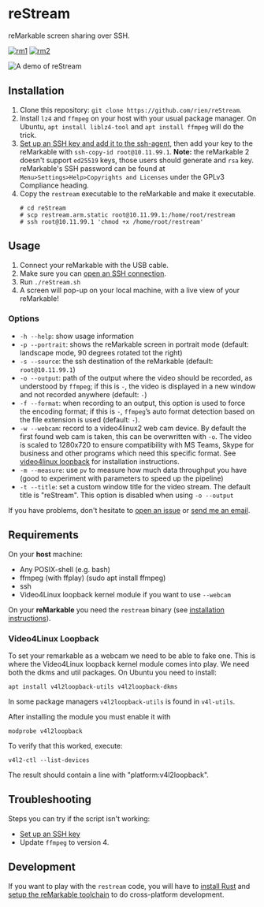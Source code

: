 # reStream

reMarkable screen sharing over SSH.

[![rm1](https://img.shields.io/badge/rM1-supported-green)](https://remarkable.com/store/remarkable)
[![rm2](https://img.shields.io/badge/rM2-supported-green)](https://remarkable.com/store/remarkable-2)

![A demo of reStream](extra/demo.gif)

## Installation

1. Clone this repository: `git clone https://github.com/rien/reStream`.
2. Install `lz4` and `ffmpeg` on your host with your usual package manager. On Ubuntu,
`apt install liblz4-tool` and `apt install ffmpeg` will do the trick.
3. [Set up an SSH key and add it to the ssh-agent](https://help.github.com/en/github/authenticating-to-github/generating-a-new-ssh-key-and-adding-it-to-the-ssh-agent), then add your key to the reMarkable with `ssh-copy-id root@10.11.99.1`. **Note:** the reMarkable 2 doesn't support `ed25519` keys, those users should generate and `rsa` key. reMarkable's SSH password can be found at `Menu>Settings>Help>Copyrights and Licenses` under the GPLv3 Compliance heading.
4. Copy the `restream` executable to the reMarkable and make it executable.
    ```
    # cd reStream
    # scp restream.arm.static root@10.11.99.1:/home/root/restream
    # ssh root@10.11.99.1 'chmod +x /home/root/restream'
    ```

## Usage

1. Connect your reMarkable with the USB cable.
2. Make sure you can [open an SSH connection](https://remarkablewiki.com/tech/ssh).
3. Run `./reStream.sh`
4. A screen will pop-up on your local machine, with a live view of your reMarkable!

### Options

- `-h --help`: show usage information
- `-p --portrait`: shows the reMarkable screen in portrait mode (default: landscape mode, 90 degrees rotated tot the right)
- `-s --source`: the ssh destination of the reMarkable (default: `root@10.11.99.1`)
- `-o --output`: path of the output where the video should be recorded, as understood by `ffmpeg`; if this is `-`, the video is displayed in a new window and not recorded anywhere (default: `-`)
- `-f --format`: when recording to an output, this option is used to force the encoding format; if this is `-`, `ffmpeg`’s auto format detection based on the file extension is used (default: `-`).
- `-w --webcam`: record to a video4linux2 web cam device. By default the first found web cam is taken, this can be overwritten with `-o`. The video is scaled to 1280x720 to ensure compatibility with MS Teams, Skype for business and other programs which need this specific format. See [video4linux loopback](#video4linux-loopback) for installation instructions.
- `-m --measure`: use `pv` to measure how much data throughput you have (good to experiment with parameters to speed up the pipeline)
- `-t --title`: set a custom window title for the video stream. The default title is "reStream". This option is disabled when using `-o --output`

If you have problems, don't hesitate to [open an issue](https://github.com/rien/reStream/issues/new) or [send me an email](mailto:rien.maertens@posteo.be).

## Requirements

On your **host** machine:
- Any POSIX-shell (e.g. bash)
- ffmpeg (with ffplay) (sudo apt install ffmpeg)
- ssh
- Video4Linux loopback kernel module if you want to use `--webcam`

On your **reMarkable** you need the `restream` binary (see [installation instructions](#installation)).

### Video4Linux Loopback

To set your remarkable as a webcam we need to be able to fake one. This is where the Video4Linux loopback kernel module comes into play. We need both the dkms and util packages. On Ubuntu you need to install:

```
apt install v4l2loopback-utils v4l2loopback-dkms
```

In some package managers `v4l2loopback-utils` is found in `v4l-utils`.

After installing the module you must enable it with 

```
modprobe v4l2loopback
```

To verify that this worked, execute: 

```
v4l2-ctl --list-devices
```

The result should contain a line with "platform:v4l2loopback".

## Troubleshooting

Steps you can try if the script isn't working:
- [Set up an SSH key](#installation)
- Update `ffmpeg` to version 4.

## Development

If you want to play with the `restream` code, you will have to [install Rust](https://www.rust-lang.org/learn/get-started) and [setup the reMarkable toolchain](https://github.com/canselcik/libremarkable#setting-up-the-toolchain) to do cross-platform development.
